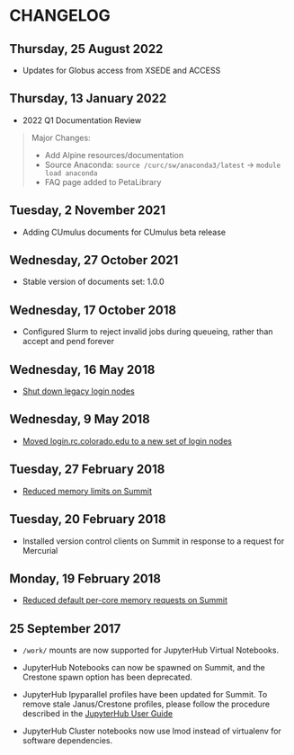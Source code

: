 # CHANGELOG

## Thursday, 25 August 2022

* Updates for Globus access from XSEDE and ACCESS

## Thursday, 13 January 2022

* 2022 Q1 Documentation Review
> Major Changes:
> - Add Alpine resources/documentation
> - Source Anaconda: `source /curc/sw/anaconda3/latest` -> `module load anaconda`
> - FAQ page added to PetaLibrary

## Tuesday, 2 November 2021

* Adding CUmulus documents for CUmulus beta release

## Wednesday, 27 October 2021

* Stable version of documents set: 1.0.0

## Wednesday, 17 October 2018

* Configured Slurm to reject invalid jobs during queueing, rather than accept and pend forever

## Wednesday, 16 May 2018

* [Shut down legacy login nodes](https://www.colorado.edu/rc/news/rcloginnodemigration)

## Wednesday, 9 May 2018

* [Moved login.rc.colorado.edu to a new set of login nodes](https://www.colorado.edu/rc/news/rcloginnodemigration)

## Tuesday, 27 February 2018

* [Reduced memory limits on Summit](https://www.rc.colorado.edu/node/1094)

## Tuesday, 20 February 2018

* Installed version control clients on Summit in response to a request for Mercurial

## Monday, 19 February 2018

* [Reduced default per-core memory requests on Summit](https://www.rc.colorado.edu/node/1094)

## 25 September 2017

* `/work/` mounts are now supported for JupyterHub Virtual Notebooks.

* JupyterHub Notebooks can now be spawned on Summit, and the Crestone
  spawn option has been deprecated.

* JupyterHub Ipyparallel profiles have been updated for Summit. To
  remove stale Janus/Crestone profiles, please follow the procedure
  described in the
  [JupyterHub User Guide](https://github.com/ResearchComputing/jupyter-at-rc/wiki/JupyterHub-User-Guide#updating-your-jupyterhub-config)

* JupyterHub Cluster notebooks now use lmod instead of virtualenv for
  software dependencies.

